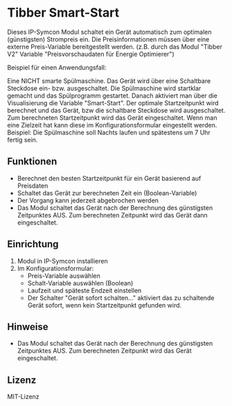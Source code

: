 # Tibber Smart-Start

Dieses IP-Symcon Modul schaltet ein Gerät automatisch zum optimalen (günstigsten) Strompreis ein. Die Preisinformationen müssen über eine externe Preis-Variable bereitgestellt werden. (z.B. durch das Modul "Tibber V2" Variable "Preisvorschaudaten für Energie Optimierer")

Beispiel für einen Anwendungsfall:

Eine NICHT smarte Spülmaschine. Das Gerät wird über eine Schaltbare Steckdose ein- bzw. ausgeschaltet. Die Spülmaschine wird startklar gemacht und das Spülprogramm gestartet. Danach aktiviert man über die Visualisierung die Variable "Smart-Start". Der optimale Startzeitpunkt wird berechnet und das Gerät, bzw die schaltbare Steckdose wird ausgeschaltet. Zum berechneten Startzeitpunkt wird das Gerät eingeschaltet. Wenn man eine Zielzeit hat kann diese im Konfigurationsformular eingestellt werden. Beispiel: Die Spülmaschine soll Nachts laufen und spätestens um 7 Uhr fertig sein.

## Funktionen
- Berechnet den besten Startzeitpunkt für ein Gerät basierend auf Preisdaten
- Schaltet das Gerät zur berechneten Zeit ein (Boolean-Variable)
- Der Vorgang kann jederzeit abgebrochen werden
- Das Modul schaltet das Gerät nach der Berechnung des günstigsten Zeitpunktes AUS. Zum berechneten Zeitpunkt wird das Gerät dann eingeschaltet.

## Einrichtung
1. Modul in IP-Symcon installieren
2. Im Konfigurationsformular:
   - Preis-Variable auswählen  
   - Schalt-Variable auswählen (Boolean)
   - Laufzeit und späteste Endzeit einstellen
   - Der Schalter "Gerät sofort schalten..." aktiviert das zu schaltende Gerät sofort, wenn kein Startzeitpunkt gefunden wird.

## Hinweise
- Das Modul schaltet das Gerät nach der Berechnung des günstigsten Zeitpunktes AUS. Zum berechneten Zeitpunkt wird das Gerät eingeschaltet.

## Lizenz
MIT-Lizenz
